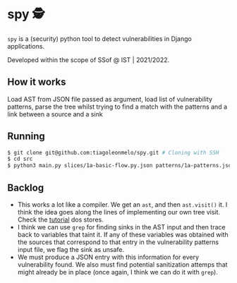 # spy 🕵️
`spy` is a (security) python tool to detect vulnerabilities in Django applications.

Developed within the scope of SSof @ IST | 2021/2022.

## How it works
Load AST from JSON file passed as argument, load list of vulnerability patterns, parse the tree whilst trying to find a match with the patterns and a link between a source and a sink

## Running
```bash
$ git clone git@github.com:tiagoleonmelo/spy.git # Cloning with SSH
$ cd src
$ python3 main.py slices/1a-basic-flow.py.json patterns/1a-patterns.json
```

## Backlog
* This works a lot like a compiler. We get an `ast`, and then `ast.visit()` it. I think the idea goes along the lines of implementing our own tree visit. Check the [tutorial](https://greentreesnakes.readthedocs.io/en/latest/manipulating.html) dos stores.
* I think we can use `grep` for finding sinks in the AST input and then trace back to variables that taint it. If any of these variables was obtained with the sources that correspond to that entry in the vulnerability patterns input file, we flag the sink as unsafe.
* We must produce a JSON entry with this information for every vulnerability found. We also must find potential sanitization attemps that might already be in place (once again, I think we can do it with `grep`).
